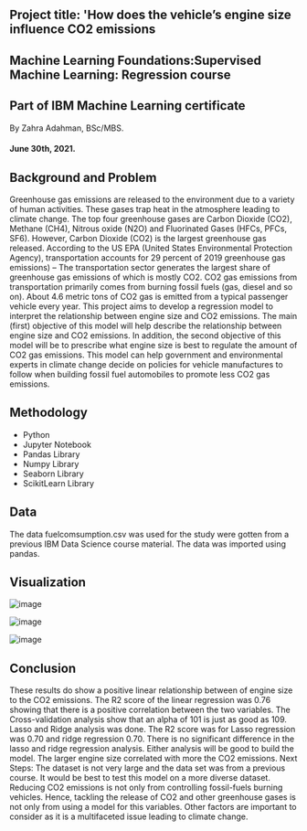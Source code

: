 
## Project title: 'How does the vehicle’s engine size influence CO2 emissions
## Machine Learning Foundations:Supervised Machine Learning: Regression course
## Part of IBM Machine Learning certificate
 By Zahra Adahman, BSc/MBS.
#### June 30th, 2021.

## Background and Problem

Greenhouse gas emissions are released to the environment due to a variety of human activities. These gases trap heat in the atmosphere leading to climate change. The top four greenhouse gases are Carbon Dioxide (CO2), Methane (CH4), Nitrous oxide (N2O) and Fluorinated Gases (HFCs, PFCs, SF6). However, Carbon Dioxide (CO2) is the largest greenhouse gas released. According to the US EPA (United States Environmental Protection Agency), transportation accounts for 29 percent of 2019 greenhouse gas emissions) – The transportation sector generates the largest share of greenhouse gas emissions of which is mostly CO2. CO2 gas emissions from transportation primarily comes from burning fossil fuels (gas, diesel and so on). About 4.6 metric tons of CO2 gas is emitted from a typical passenger vehicle every year. This project aims to develop a regression model to interpret the relationship between engine size and CO2 emissions. The main (first) objective of this model will help describe the relationship between engine size and CO2 emissions. In addition, the second objective of this model will be to prescribe what engine size is best to regulate the amount of CO2 gas emissions. This model can help government and environmental experts in climate change decide on policies for vehicle manufactures to follow when building fossil fuel automobiles to promote less CO2 gas emissions. 

## Methodology 

* Python
* Jupyter Notebook
* Pandas Library
* Numpy Library 
* Seaborn Library
* ScikitLearn Library

## Data

The data fuelcomsumption.csv was used for the study were gotten from a previous IBM Data Science course material. The data was imported using pandas. 


## Visualization 

![image](https://user-images.githubusercontent.com/59964869/140084263-6d8708b6-f4fc-4c71-bc65-0402617d7c3b.png)

![image](https://user-images.githubusercontent.com/59964869/140084332-95bdf705-eab2-4d53-84eb-56dcfba868e7.png)

![image](https://user-images.githubusercontent.com/59964869/140084158-aac4372d-1ab8-4411-9675-63d76f292512.png)


## Conclusion
These results do show a positive linear relationship between of engine size to the CO2 emissions. The R2 score of the linear regression was 0.76 showing that there is a positive correlation between the two variables. The Cross-validation analysis show that an alpha of 101 is just as good as 109. Lasso and Ridge analysis was done. The R2 score was for Lasso regression was 0.70 and ridge regression 0.70.
     There is no significant difference in the lasso and ridge regression analysis. Either analysis will be good to build the model. The larger engine size correlated with more the CO2 emissions.
Next Steps: The dataset is not very large and the data set was from a previous course. It would be best to test this model on a more diverse dataset. 
Reducing CO2 emissions is not only from controlling fossil-fuels burning vehicles. Hence, tackling the release of CO2 and other greenhouse gases is not only from using a model for this variables. Other factors are important to consider as it is a multifaceted issue leading to climate change.

